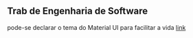 ## Trab de Engenharia de Software

pode-se declarar o tema do Material UI para facilitar a vida [link](https://zenoo.github.io/mui-theme-creator/)